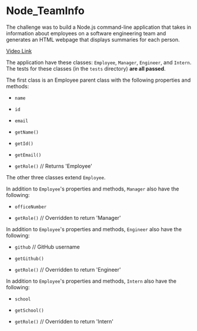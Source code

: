 # Node_TeamInfo

The challenge was to build a Node.js command-line application that takes in information about employees on a software engineering team and generates an HTML webpage that displays summaries for each person. 

[Video Link](https://drive.google.com/file/d/1Xr1u1iJHVfnyN2Jb3fsd9JtciKGrFPTr/view)


The application have these classes: `Employee`, `Manager`, `Engineer`, and `Intern`. The tests for these classes (in the `tests` directory) **are all passed**.

The first class is an Employee parent class with the following properties and methods:

* `name`

* `id`

* `email`

* `getName()`

* `getId()`

* `getEmail()`

* `getRole()`   // Returns 'Employee'

The other three classes extend `Employee`.

In addition to `Employee`'s properties and methods, `Manager` also have the following:

* `officeNumber`

* `getRole()`   // Overridden to return 'Manager'

In addition to `Employee`'s properties and methods, `Engineer` also have the following:

* `github`  // GitHub username

* `getGithub()`

* `getRole()`   // Overridden to return 'Engineer'

In addition to `Employee`'s properties and methods, `Intern` also have the following:

* `school`

* `getSchool()`

* `getRole()`   // Overridden to return 'Intern'



